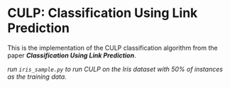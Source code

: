 # CULP: Classification Using Link Prediction
This is the implementation of the CULP classification algorithm from the paper ***Classification Using Link Prediction***.

*run `iris_sample.py` to run CULP on the Iris dataset with 50% of instances as the training data.*

